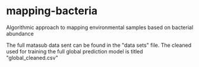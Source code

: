 # mapping-bacteria
Algorithmic approach to mapping environmental samples based on bacterial abundance 

The full matasub data sent can be found in the "data sets" file. The cleaned used for training the full global prediction model
is titled "global_cleaned.csv"

